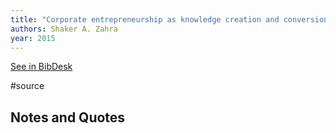 ```yaml
---
title: "Corporate entrepreneurship as knowledge creation and conversion: The role of entrepreneurial hubs"
authors: Shaker A. Zahra
year: 2015
---
```

[See in BibDesk](x-bdsk://Zahra-2015aa)

#source

## Notes and Quotes


